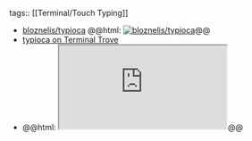 tags:: [[Terminal/Touch Typing]]

- [bloznelis/typioca](https://github.com/bloznelis/typioca)
  @@html: <a href="https://github.com/bloznelis/typioca/"><img src="https://github-readme-stats-astronomer.vercel.app/api/pin/?username=bloznelis&repo=typioca&theme=tokyonight" alt="bloznelis/typioca"/></a>@@
- [typioca on Terminal Trove](https://terminaltrove.com/typioca/)
- @@html: <iframe src="https://terminaltrove.com/typioca/" class="browser-tab"></iframe>@@